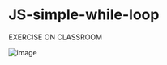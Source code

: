 # JS-simple-while-loop
EXERCISE ON CLASSROOM 

![image](https://user-images.githubusercontent.com/117738625/213517248-9ef601b7-a02c-4478-a6cb-1ca1e3e7aa5f.png)


